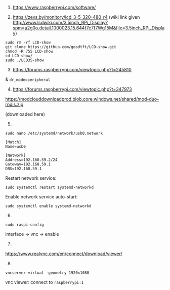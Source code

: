 ﻿1. https://www.raspberrypi.com/software/

2. https://zevs.by/monitory/lcd_3-5_320-480_r4
(wiki link given http://www.lcdwiki.com/3.5inch_RPi_Display?spm=a2g0o.detail.1000023.15.644f7c7f7Wg15M&file=3.5inch_RPi_Display)

```
sudo rm -rf LCD-show
git clone https://github.com/goodtft/LCD-show.git
chmod -R 755 LCD-show
cd LCD-show/
sudo ./LCD35-show
```

3. https://forums.raspberrypi.com/viewtopic.php?t=245810

& `dr_mode=peripheral`

4. https://forums.raspberrypi.com/viewtopic.php?t=347973

https://modclouddownloadprod.blob.core.windows.net/shared/mod-duo-rndis.zip

(downloaded here)

5.

```
sudo nano /etc/systemd/network/usb0.network
```

```
[Match]
Name=usb0

[Network]
Address=192.168.59.2/24
Gateway=192.168.59.1
DNS=192.168.59.1
```
Restart network service:
```
sudo systemctl restart systemd-networkd
```
Enable network service auto-start:
```
sudo systemctl enable systemd-networkd
```

6.
```
sudo raspi-config
```
interface -> vnc -> enable

7.
https://www.realvnc.com/en/connect/download/viewer/

8.
`vncserver-virtual -geometry 1920x1080`

vnc viewer: connect to `raspberrypi:1`